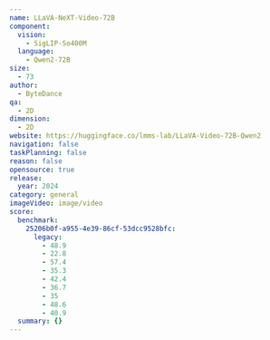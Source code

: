 ```yaml
---
name: LLaVA-NeXT-Video-72B
component:
  vision:
    - SigLIP-So400M
  language:
    - Qwen2-72B
size:
  - 73
author:
  - ByteDance
qa:
  - 2D
dimension:
  - 2D
website: https://huggingface.co/lmms-lab/LLaVA-Video-72B-Qwen2
navigation: false
taskPlanning: false
reason: false
opensource: true
release:
  year: 2024
category: general
imageVideo: image/video
score:
  benchmark:
    25206b0f-a955-4e39-86cf-53dcc9528bfc:
      legacy:
        - 48.9
        - 22.8
        - 57.4
        - 35.3
        - 42.4
        - 36.7
        - 35
        - 48.6
        - 40.9
  summary: {}
---
```


